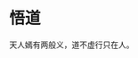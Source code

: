 <!DOCTYPE html>
<html>
<head>
<meta charset="UTF-8">
<title>烨哥语录</title>
</head>
<body>
<h1>悟道</h1>
<p>天人嫣有两般义，道不虚行只在人。</p>
</body>
</html>
